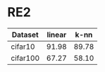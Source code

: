 # RE2

 Dataset  | linear | k-nn   
----------|--------|-------
 cifar10  | 91.98  | 89.78 
 cifar100 | 67.27  | 58.10
